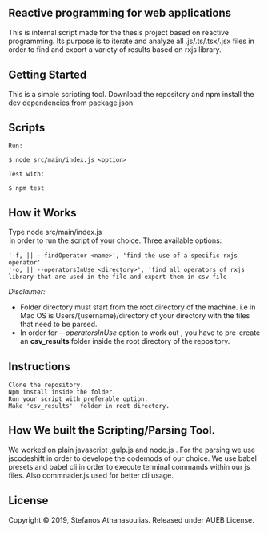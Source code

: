 ## Reactive programming for web applications

This is internal script made for the thesis project based on reactive programming. Its purpose is to iterate and analyze all .js/.ts/.tsx/.jsx files in order to find and export a variety of results based on rxjs library.

## Getting Started

This is a simple scripting tool. Download the repository and npm install the dev dependencies from package.json.

## Scripts

```
Run:

$ node src/main/index.js <option>

Test with: 

$ npm test
```

## How it Works

Type node src/main/index.js <option> in order to run the script of your choice.
Three available options:

```
'-f, || --findOperator <name>', 'find the use of a specific rxjs operator'
'-o, || --operatorsInUse <directory>', 'find all operators of rxjs library that are used in the file and export them in csv file
```
*Disclaimer:*
* Folder directory must start from the root directory of the machine. i.e  in Mac OS is Users/{username}/directory of your directory with the files that need to be parsed.
* In order for _--operatorsInUse_ option to work out , you have to pre-create an **csv_results** folder inside the root directory of the repository.

## Instructions

```
Clone the repository.
Npm install inside the folder.
Run your script with preferable option.
Make 'csv_results'  folder in root directory.
```

## How We built the Scripting/Parsing Tool.

We worked on plain javascript ,gulp.js and node.js . For the parsing we use jscodeshift in order to develope the codemods of our choice. We use babel presets and babel cli in order to execute terminal commands within our js files. Also commnader.js used for better cli usage.

## License

Copyright © 2019, Stefanos Athanasoulias. Released under AUEB License.
